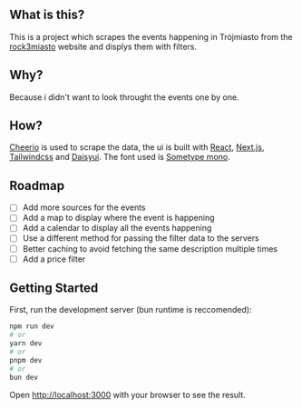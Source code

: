 ## What is this?

This is a project which scrapes the events happening in Trójmiasto from the [rock3miasto](https://www.rock3miasto.pl) website and displys them with filters.

## Why?

Because i didn't want to look throught the events one by one.

## How?

[Cheerio](https://github.com/cheeriojs/cheerio) is used to scrape the data, the ui is built with [React](https://react.dev/), [Next.js](https://nextjs.org/), [Tailwindcss](https://tailwindcss.com/) and [Daisyui](https://daisyui.com/). The font used is [Sometype mono](https://github.com/googlefonts/sometype-mono).

## Roadmap

- [ ] Add more sources for the events
- [ ] Add a map to display where the event is happening
- [ ] Add a calendar to display all the events happening
- [ ] Use a different method for passing the filter data to the servers
- [ ] Better caching to avoid fetching the same description multiple times
- [ ] Add a price filter

## Getting Started

First, run the development server (bun runtime is reccomended):

```bash
npm run dev
# or
yarn dev
# or
pnpm dev
# or
bun dev
```

Open [http://localhost:3000](http://localhost:3000) with your browser to see the result.